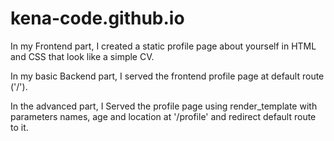 # kena-code.github.io

In my Frontend part, I created a static profile page about yourself in HTML and CSS that look like a simple CV.

In my basic Backend part, I served the frontend profile page at default route ('/').

In the advanced part, I Served the profile page using render_template with parameters names, age and location at '/profile' and redirect default route to it.
